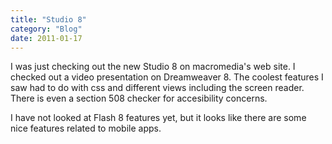 ```yaml
---
title: "Studio 8"
category: "Blog"
date: 2011-01-17
---
```



I was just checking out the new Studio 8 on macromedia's web site. I checked out a video presentation on Dreamweaver 8\. The coolest features I saw had to do with css and different views including the screen reader. There is even a section 508 checker for accesibility concerns.

I have not looked at Flash 8 features yet, but it looks like there are some nice features related to mobile apps.